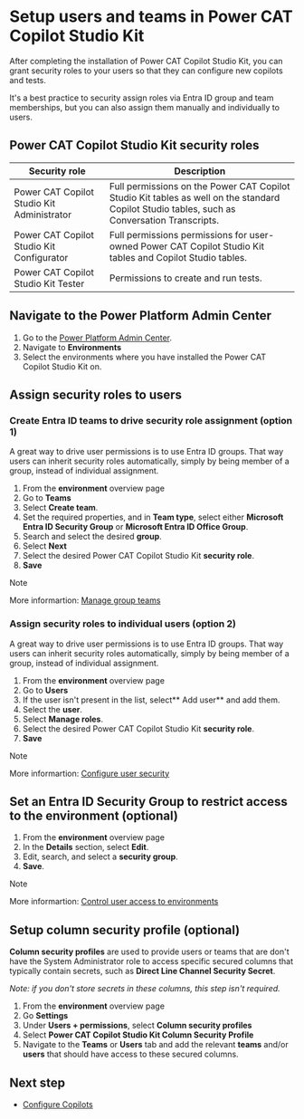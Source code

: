 # Setup users and teams in Power CAT Copilot Studio Kit

After completing the installation of Power CAT Copilot Studio Kit, you can grant security roles to your users so that they can configure new copilots and tests.

It's a best practice to security assign roles via Entra ID group and team memberships, but you can also assign them manually and individually to users.

## Power CAT Copilot Studio Kit security roles

| Security role | Description |
| --- | --- |
| Power CAT Copilot Studio Kit Administrator | Full permissions on the Power CAT Copilot Studio Kit tables as well on the standard Copilot Studio tables, such as Conversation Transcripts. |
| Power CAT Copilot Studio Kit Configurator | Full permissions permissions for user-owned Power CAT Copilot Studio Kit tables and Copilot Studio tables. |
| Power CAT Copilot Studio Kit Tester | Permissions to create and run tests. |

## Navigate to the Power Platform Admin Center

1. Go to the [Power Platform Admin Center](https://admin.powerplatform.microsoft.com/).
2. Navigate to **Environments**
3. Select the environments where you have installed the Power CAT Copilot Studio Kit on.

## Assign security roles to users

### Create Entra ID teams to drive security role assignment (option 1)

A great way to drive user permissions is to use Entra ID groups.
That way users can inherit security roles automatically, simply by being member of a group, instead of individual assignment.

1. From the **environment** overview page
2. Go to **Teams**
3. Select **Create team**.
4. Set the required properties, and in **Team type**, select either **Microsoft Entra ID Security Group** or **Microsoft Entra ID Office Group**.
5. Search and select the desired **group**.
6. Select **Next**
7. Select the desired Power CAT Copilot Studio Kit **security role**.
8. **Save**

> [!NOTE]
> More informartion: [Manage group teams](https://learn.microsoft.com/power-platform/admin/manage-group-teams)

### Assign security roles to individual users (option 2)

A great way to drive user permissions is to use Entra ID groups.
That way users can inherit security roles automatically, simply by being member of a group, instead of individual assignment.

1. From the **environment** overview page
2. Go to **Users**
3. If the user isn't present in the list, select** Add user** and add them.
4. Select the **user**.
5. Select **Manage roles**.
6. Select the desired Power CAT Copilot Studio Kit **security role**.
7. **Save**

> [!NOTE]
> More informartion: [Configure user security](https://learn.microsoft.com/en-us/power-platform/admin/database-security)

## Set an Entra ID Security Group to restrict access to the environment (optional)

1. From the **environment** overview page
2. In the **Details** section, select **Edit**.
3. Edit, search, and select a **security group**.
4. **Save**.

> [!NOTE]
> More informartion: [Control user access to environments](https://learn.microsoft.com/power-platform/admin/control-user-access)

## Setup column security profile (optional)

**Column security profiles** are used to provide users or teams that are don't have the System Administrator role to access specific secured columns that typically contain secrets, such as **Direct Line Channel Security Secret**.

_Note: if you don't store secrets in these columns, this step isn't required._

1. From the **environment** overview page
2. Go **Settings**
3. Under **Users + permissions**, select **Column security profiles**
4. Select **Power CAT Copilot Studio Kit Column Security Profile**
5. Navigate to the **Teams** or **Users** tab and add the relevant **teams** and/or **users** that should have access to these secured columns.

## Next step
- [Configure Copilots](./CONFIGURE_COPILOTS.md)

